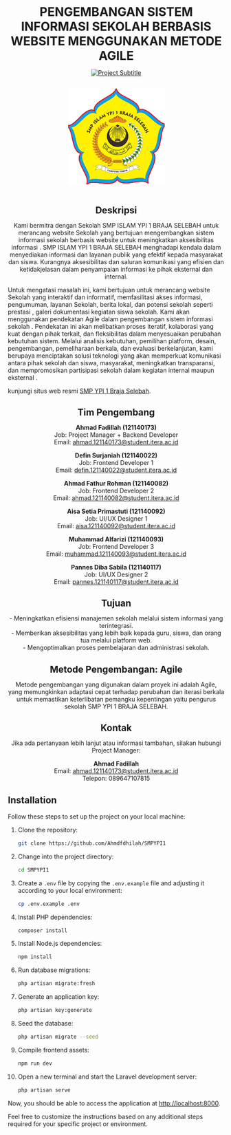 <h1 style="text-align: center; margin-bottom: 0.5em;">
 PENGEMBANGAN SISTEM INFORMASI SEKOLAH BERBASIS WEBSITE MENGGUNAKAN METODE AGILE
</h1>

<p align="center">
  <a href="https://smpypi1brajaselebah.sch.id">
    <img src="https://readme-typing-svg.herokuapp.com?lines=SMP+YPI+1+BRAJA+SELEBAH+Website&center=true&width=500&height=50" alt="Project Subtitle">
  </a>
</p>

<div align="center">
  <img style="max-width: 100%; height: auto; margin: 1em 0;" src="https://github.com/Ahmdfdhilah/SMPYPI1/blob/main/public/frontend/logo.png" alt="Logo">
</div>

<h2 style="text-align: center; margin-bottom: 0.5em;">Deskripsi</h2>

<p style="text-align: center; margin-bottom: 1em;">
Kami bermitra dengan Sekolah SMP ISLAM YPI 1 BRAJA SELEBAH untuk merancang website Sekolah yang bertujuan mengembangkan sistem informasi sekolah berbasis website untuk meningkatkan aksesibilitas informasi . SMP ISLAM YPI 1 BRAJA SELEBAH menghadapi kendala dalam menyediakan informasi dan layanan publik yang efektif kepada masyarakat dan siswa. Kurangnya aksesibilitas dan saluran komunikasi yang efisien dan ketidakjelasan dalam penyampaian informasi ke pihak eksternal dan internal.

Untuk mengatasi masalah ini, kami bertujuan untuk merancang website Sekolah yang interaktif dan informatif, memfasilitasi akses informasi, pengumuman, layanan Sekolah, berita lokal, dan potensi sekolah seperti prestasi , galeri dokumentasi kegiatan siswa sekolah. Kami akan menggunakan pendekatan Agile dalam pengembangan sistem informasi sekolah . Pendekatan ini akan melibatkan proses iteratif, kolaborasi yang kuat dengan pihak terkait, dan fleksibilitas dalam menyesuaikan perubahan kebutuhan sistem. Melalui analisis kebutuhan, pemilihan platform, desain, pengembangan, pemeliharaan berkala, dan evaluasi berkelanjutan, kami berupaya menciptakan solusi teknologi yang akan memperkuat komunikasi antara pihak sekolah  dan siswa, masyarakat, meningkatkan transparansi, dan mempromosikan partisipasi sekolah dalam kegiatan internal maupun eksternal .

kunjungi situs web resmi [SMP YPI 1 Braja Selebah](https://smpypi1brajaselebah.sch.id/).
</p>

<h2 style="text-align: center; margin-bottom: 0.5em;">Tim Pengembang</h2>

<ul style="list-style: none; padding: 0; text-align: center; margin-bottom: 1em;" id="team-list">
  <li style="margin-bottom: 1em;">
    <strong>Ahmad Fadillah (121140173)</strong><br>
    Job: Project Manager + Backend Developer<br>
    Email: <a href="mailto:ahmad.121140173@student.itera.ac.id">ahmad.121140173@student.itera.ac.id</a>
  </li>

  <li style="margin-bottom: 1em;">
    <strong>Defin Surjaniah (121140022)</strong><br>
    Job: Frontend Developer 1<br>
    Email: <a href="mailto:defin.121140022@student.itera.ac.id">defin.121140022@student.itera.ac.id</a>
  </li>

  <li style="margin-bottom: 1em;">
    <strong>Ahmad Fathur Rohman (121140082)</strong><br>
    Job: Frontend Developer 2<br>
    Email: <a href="mailto:ahmad.121140082@student.itera.ac.id">ahmad.121140082@student.itera.ac.id</a>
  </li>

  <li style="margin-bottom: 1em;">
    <strong>Aisa Setia Primastuti (121140092)</strong><br>
    Job: UI/UX Designer 1<br>
    Email: <a href="mailto:aisa.121140092@student.itera.ac.id">aisa.121140092@student.itera.ac.id</a>
  </li>

  <li style="margin-bottom: 1em;">
    <strong>Muhammad Alfarizi (121140093)</strong><br>
    Job: Frontend Developer 3<br>
    Email: <a href="mailto:muhammad.121140093@student.itera.ac.id">muhammad.121140093@student.itera.ac.id</a>
  </li>

  <li style="margin-bottom: 1em;">
    <strong>Pannes Diba Sabila (121140117)</strong><br>
    Job: UI/UX Designer 2<br>
    Email: <a href="mailto:pannes.121140117@student.itera.ac.id">pannes.121140117@student.itera.ac.id</a>
  </li>
</ul>

<h2 style="text-align: center; margin-bottom: 0.5em;">Tujuan</h2>

<p style="text-align: center; margin-bottom: 1em;">
- Meningkatkan efisiensi manajemen sekolah melalui sistem informasi yang terintegrasi. <br>
- Memberikan aksesibilitas yang lebih baik kepada guru, siswa, dan orang tua melalui platform web. <br>
- Mengoptimalkan proses pembelajaran dan administrasi sekolah. <br>
</p>
<h2 style="text-align: center; margin-bottom: 0.5em;">Metode Pengembangan: Agile</h2>

<p style="text-align: center; margin-bottom: 1em;">
  Metode pengembangan yang digunakan dalam proyek ini adalah Agile, yang memungkinkan adaptasi cepat terhadap perubahan dan iterasi berkala untuk memastikan keterlibatan pemangku kepentingan yaitu pengurus sekolah SMP YPI 1 BRAJA SELEBAH.
</p>

<h2 style="text-align: center; margin-bottom: 0.5em;">Kontak</h2>

<p style="text-align: center; margin-bottom: 1em;">
  Jika ada pertanyaan lebih lanjut atau informasi tambahan, silakan hubungi Project Manager:
</p>

<ul style="list-style: none; padding: 0; text-align: center; margin-bottom: 1em;">
  <li style="margin-bottom: 1em;">
    <strong>Ahmad Fadillah</strong><br>
    Email: <a href="mailto:ahmad.121140173@student.itera.ac.id">ahmad.121140173@student.itera.ac.id</a><br>
    Telepon: 089647107815
  </li>
</ul>

## Installation

Follow these steps to set up the project on your local machine:

1. Clone the repository:

    ```bash
    git clone https://github.com/Ahmdfdhilah/SMPYPI1
    ```

2. Change into the project directory:

    ```bash
    cd SMPYPI1
    ```

3. Create a `.env` file by copying the `.env.example` file and adjusting it according to your local environment:

    ```bash
    cp .env.example .env
    ```

4. Install PHP dependencies:

    ```bash
    composer install
    ```

5. Install Node.js dependencies:

    ```bash
    npm install
    ```

6. Run database migrations:

    ```bash
    php artisan migrate:fresh
    ```

7. Generate an application key:

    ```bash
    php artisan key:generate
    ```

8. Seed the database:

    ```bash
    php artisan migrate --seed
    ```

9. Compile frontend assets:

    ```bash
    npm run dev
    ```

10. Open a new terminal and start the Laravel development server:

    ```bash
    php artisan serve
    ```

Now, you should be able to access the application at [http://localhost:8000](http://localhost:8000).

Feel free to customize the instructions based on any additional steps required for your specific project or environment.